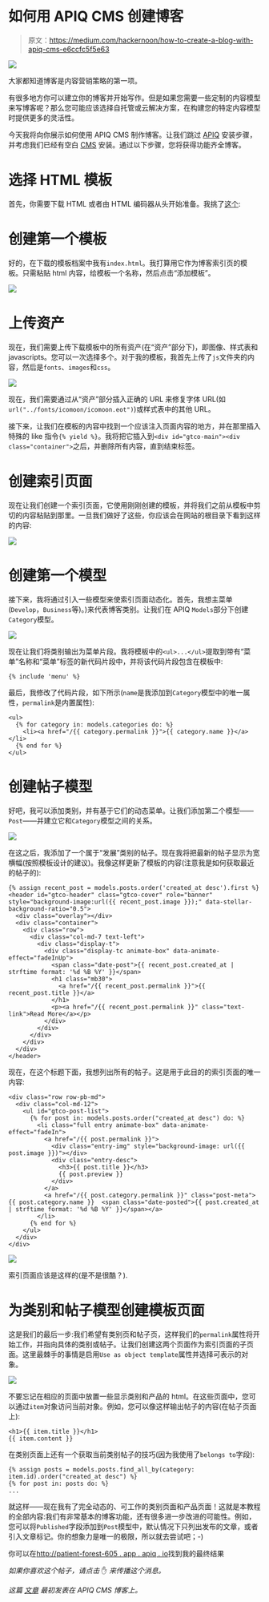 # 如何用 APIQ CMS 创建博客

> 原文：<https://medium.com/hackernoon/how-to-create-a-blog-with-apiq-cms-e6ccfc5f5e63>

![](img/c4c2291d8db97087be151241f910ca09.png)

大家都知道博客是内容营销策略的第一项。

有很多地方你可以建立你的博客并开始写作。但是如果您需要一些定制的内容模型来写博客呢？那么您可能应该选择自托管或云解决方案，在构建您的特定内容模型时提供更多的灵活性。

今天我将向你展示如何使用 APIQ CMS 制作博客。让我们跳过 [APIQ](https://hackernoon.com/tagged/apiq) 安装步骤，并考虑我们已经有空白 [CMS](https://hackernoon.com/tagged/cms) 安装。通过以下步骤，您将获得功能齐全博客。

# 选择 HTML 模板

首先，你需要下载 HTML 或者由 HTML 编码器从头开始准备。我挑了[这个](https://freehtml5.co/verb-free-html5-bootstrap-template-for-blog-websites/):

# 创建第一个模板

好的，在下载的模板档案中我有`index.html`。我打算用它作为博客索引页的模板。只需粘贴 html 内容，给模板一个名称，然后点击“添加模板”。

![](img/4dd6e59ec4b1cb9b1584c496f68be574.png)

# 上传资产

现在，我们需要上传下载模板中的所有资产(在“资产”部分下)，即图像、样式表和 javascripts。您可以一次选择多个。对于我的模板，我首先上传了`js`文件夹的内容，然后是`fonts`、`images`和`css`。

![](img/806029a525108367e3cf0ba78d96569f.png)

现在，我们需要通过从“资产”部分插入正确的 URL 来修复字体 URL(如`url("../fonts/icomoon/icomoon.eot")`)或样式表中的其他 URL。

接下来，让我们在模板的内容中找到一个应该注入页面内容的地方，并在那里插入特殊的 like 指令`{% yield %}`。我将把它插入到`<div id="gtco-main"><div class="container">`之后，并删除所有内容，直到结束标签。

# 创建索引页面

现在让我们创建一个索引页面，它使用刚刚创建的模板，并将我们之前从模板中剪切的内容粘贴到那里。一旦我们做好了这些，你应该会在网站的根目录下看到这样的内容:

![](img/6e941becd643ecd16681a29b90b723eb.png)

# 创建第一个模型

接下来，我将通过引入一些模型来使索引页面动态化。首先，我想主菜单(`Develop`，`Business`等)。)来代表博客类别。让我们在 APIQ `Models`部分下创建`Category`模型。

![](img/e7d2e652f3271ff6a8730e4d3dfe9cd0.png)

现在让我们将类别输出为菜单片段。我将模板中的`<ul>...</ul>`提取到带有“菜单”名称和“菜单”标签的新代码片段中，并将该代码片段包含在模板中:

```
{% include 'menu' %}
```

最后，我修改了代码片段，如下所示(`name`是我添加到`Category`模型中的唯一属性，`permalink`是内置属性):

```
<ul>
  {% for category in: models.categories do: %}
    <li><a href="/{{ category.permalink }}">{{ category.name }}</a></li>
  {% end for %}
</ul>
```

# 创建帖子模型

好吧，我可以添加类别，并有基于它们的动态菜单。让我们添加第二个模型——`Post`——并建立它和`Category`模型之间的关系。

![](img/64fc02fc9f251c995d6d10ccc15d5ba8.png)

在这之后，我添加了一个属于“发展”类别的帖子。现在我将把最新的帖子显示为宽横幅(按照模板设计的建议)。我像这样更新了模板的内容(注意我是如何获取最近的帖子的):

```
{% assign recent_post = models.posts.order('created_at desc').first %}
<header id="gtco-header" class="gtco-cover" role="banner" style="background-image:url({{ recent_post.image }});" data-stellar-background-ratio="0.5">
  <div class="overlay"></div>
  <div class="container">
    <div class="row">
      <div class="col-md-7 text-left">
        <div class="display-t">
          <div class="display-tc animate-box" data-animate-effect="fadeInUp">
            <span class="date-post">{{ recent_post.created_at | strftime format: '%d %B %Y' }}</span>
            <h1 class="mb30">
              <a href="/{{ recent_post.permalink }}">{{ recent_post.title }}</a>
            </h1>
            <p><a href="/{{ recent_post.permalink }}" class="text-link">Read More</a></p>
          </div>
        </div>
      </div>
    </div>
  </div>
</header>
```

现在，在这个标题下面，我想列出所有的帖子。这是用于此目的的索引页面的唯一内容:

```
<div class="row row-pb-md">
  <div class="col-md-12">
    <ul id="gtco-post-list">
      {% for post in: models.posts.order("created_at desc") do: %}
        <li class="full entry animate-box" data-animate-effect="fadeIn">
          <a href="/{{ post.permalink }}">
            <div class="entry-img" style="background-image: url({{ post.image }})"></div>
            <div class="entry-desc">
              <h3>{{ post.title }}</h3>
              {{ post.preview }}
            </div>
          </a>
          <a href="/{{ post.category.permalink }}" class="post-meta">{{ post.category.name }}  <span class="date-posted">{{ post.created_at | strftime format: '%d %B %Y' }}</span></a>
        </li>
      {% end for %}
    </ul>
  </div>
</div>
```

![](img/f9490a28a876cd009c1ff8615b51e83e.png)

索引页面应该是这样的(是不是很酷？).

# 为类别和帖子模型创建模板页面

这是我们的最后一步:我们希望有类别页和帖子页，这样我们的`permalink`属性将开始工作，并指向具体的类别或帖子。让我们创建这两个页面作为索引页面的子页面。这里最棘手的事情是启用`Use as object template`属性并选择可表示的对象。

![](img/7c0bd5d4ef4ddcd2bb61055b9005b39a.png)

不要忘记在相应的页面中放置一些显示类别和产品的 html。在这些页面中，您可以通过`item`对象访问当前对象。例如，您可以像这样输出帖子的内容(在帖子页面上):

```
<h1>{{ item.title }}</h1>
{{ item.content }}
```

在类别页面上还有一个获取当前类别帖子的技巧(因为我使用了`belongs to`字段):

```
{% assign posts = models.posts.find_all_by(category: item.id).order("created_at desc") %}
{% for post in: posts do: %}
...
```

就这样——现在我有了完全动态的、可工作的类别页面和产品页面！这就是本教程的全部内容:我们有非常基本的博客功能，还有很多进一步改进的可能性。例如，您可以将`Published`字段添加到`Post`模型中，默认情况下只列出发布的文章，或者引入文章标记。你的想象力是唯一的极限，所以就去尝试吧；-)

你可以在[http://patient-forest-605 . app . apiq . io](http://patient-forest-605.app.apiq.io/)找到我的最终结果

*如果你喜欢这个帖子，请点击* ✋ *来传播这个消息。*

*这篇* [*文章*](https://www.apiq.io/2017/09/26/how-to-create-a-blog-with-apiq-cms/) *最初发表在 APIQ CMS 博客上。*